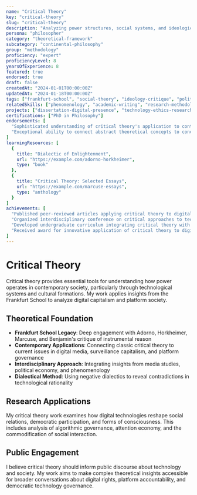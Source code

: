 ```yaml
---
name: "Critical Theory"
key: "critical-theory"
slug: "critical-theory"
description: "Analyzing power structures, social systems, and ideological formations through the lens of Frankfurt School critical theory and contemporary continental philosophy."
persona: "philosopher"
category: "theoretical-framework"
subcategory: "continental-philosophy"
group: "methodology"
proficiency: "expert"
proficiencyLevel: 8
yearsOfExperience: 8
featured: true
endorsed: true
draft: false
createdAt: "2024-01-01T00:00:00Z"
updatedAt: "2024-01-18T00:00:00Z"
tags: ["frankfurt-school", "social-theory", "ideology-critique", "political-philosophy", "cultural-analysis"]
relatedSkills: ["phenomenology", "academic-writing", "research-methodology", "german-philosophy"]
projects: ["dissertation-digital-presence", "technology-ethics-research", "democratic-theory-conference"]
certifications: ["PhD in Philosophy"]
endorsements: [
  "Sophisticated understanding of critical theory's application to contemporary digital culture",
  "Exceptional ability to connect abstract theoretical concepts to concrete social phenomena"
]
learningResources: [
  {
    title: "Dialectic of Enlightenment",
    url: "https://example.com/adorno-horkheimer",
    type: "book"
  },
  {
    title: "Critical Theory: Selected Essays",
    url: "https://example.com/marcuse-essays",
    type: "anthology"
  }
]
achievements: [
  "Published peer-reviewed articles applying critical theory to digital media analysis",
  "Organized interdisciplinary conference on critical approaches to technology",
  "Developed undergraduate curriculum integrating critical theory with contemporary issues",
  "Received award for innovative application of critical theory to digital phenomenology"
]
---
```


# Critical Theory

Critical theory provides essential tools for understanding how power operates in contemporary society, particularly through technological systems and cultural formations. My work applies insights from the Frankfurt School to analyze digital capitalism and platform society.

## Theoretical Foundation

- **Frankfurt School Legacy**: Deep engagement with Adorno, Horkheimer, Marcuse, and Benjamin's critique of instrumental reason
- **Contemporary Applications**: Connecting classic critical theory to current issues in digital media, surveillance capitalism, and platform governance
- **Interdisciplinary Approach**: Integrating insights from media studies, political economy, and phenomenology
- **Dialectical Method**: Using negative dialectics to reveal contradictions in technological rationality

## Research Applications

My critical theory work examines how digital technologies reshape social relations, democratic participation, and forms of consciousness. This includes analysis of algorithmic governance, attention economy, and the commodification of social interaction.

## Public Engagement

I believe critical theory should inform public discourse about technology and society. My work aims to make complex theoretical insights accessible for broader conversations about digital rights, platform accountability, and democratic technology governance.